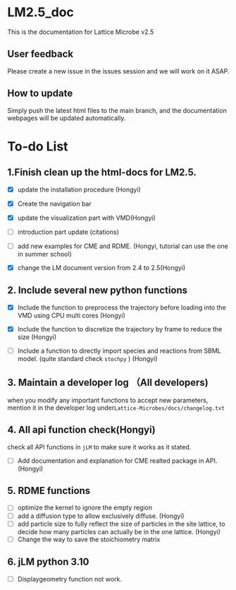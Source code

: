 # LM2.5_doc
This is the documentation for Lattice Microbe v2.5
## User feedback

Please create a new issue in the issues session and we will work on it ASAP.

## How to update

Simply push the latest html files to the main branch, and the documentation webpages will be updated automatically.

# To-do List

## 1.Finish clean up the html-docs for LM2.5.

- [x] update the installation procedure (Hongyi)
- [x] Create the navigation bar
- [x] update the visualization part with VMD(Hongyi)
- [ ] introduction part update (citations)
- [ ] add new examples for CME and RDME. (Hongyi, tutorial can use the one in summer school)
- [x] change the LM document version from 2.4 to 2.5(Hongyi)


## 2. Include several new python functions

+ [x] Include the function to preprocess the trajectory before loading into the VMD using CPU multi cores (Hongyi)

+ [x] Include the function to discretize the trajectory by frame to reduce the size (Hongyi)

+ [ ] Include a function to directly import species and reactions from SBML model. (quite standard check `stochpy`  ) (Hongyi)

  

## 3. Maintain a developer log （All developers)

when you modify any important functions to accept new parameters, mention it in the developer log under`Lattice-Microbes/docs/changelog.txt`

## 4. All api function check(Hongyi)

check all API functions in `jLM`  to make sure it works as it stated. 
+ [ ] Add documentation and explanation for CME realted package in API. (Hongyi)

## 5. RDME functions 

+ [ ] optimize the kernel to ignore the empty region 
+ [ ] add a diffusion type to allow exclusively diffuse.  (Hongyi)
+ [ ] add particle size to fully reflect the size of particles in the site lattice, to decide how many particles can actually be in the one lattice.  (Hongyi)
+ [ ] Change the way to save the stoichiometry matrix

## 6. jLM python 3.10
+ [ ] Displaygeometry function not work. 


